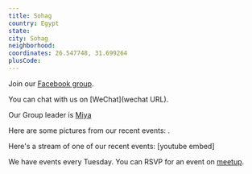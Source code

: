 ```yaml
---
title: Sohag
country: Egypt
state: 
city: Sohag
neighborhood: 
coordinates: 26.547748, 31.699264
plusCode:
---
```

Join our [Facebook group](https://www.facebook.com/groups/free.code.camp.sohag).

You can chat with us on [WeChat](wechat URL).

Our Group leader is [Miya](freecodecamp.org/miya)

Here are some pictures from our recent events:
![]().

Here's a stream of one of our recent events:
[youtube embed]

We have events every Tuesday. You can RSVP for an event on [meetup](meetupurl).
